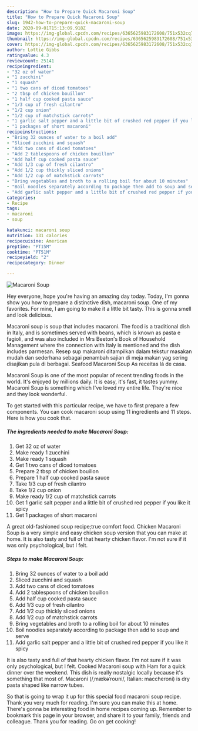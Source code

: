 ```yaml
---
description: "How to Prepare Quick Macaroni Soup"
title: "How to Prepare Quick Macaroni Soup"
slug: 1942-how-to-prepare-quick-macaroni-soup
date: 2020-09-01T15:13:09.918Z
image: https://img-global.cpcdn.com/recipes/6365625983172608/751x532cq70/macaroni-soup-recipe-main-photo.jpg
thumbnail: https://img-global.cpcdn.com/recipes/6365625983172608/751x532cq70/macaroni-soup-recipe-main-photo.jpg
cover: https://img-global.cpcdn.com/recipes/6365625983172608/751x532cq70/macaroni-soup-recipe-main-photo.jpg
author: Lottie Gibbs
ratingvalue: 4.3
reviewcount: 25141
recipeingredient:
- "32 oz of water"
- "1 zucchini"
- "1 squash"
- "1 two cans of diced tomatoes"
- "2 tbsp of chicken bouillon"
- "1 half cup cooked pasta sauce"
- "1/3 cup of fresh cilantro"
- "1/2 cup onion"
- "1/2 cup of matchstick carrots"
- "1 garlic salt pepper and a little bit of crushed red pepper if you like it spicy"
- "1 packages of short macaroni"
recipeinstructions:
- "Bring 32 ounces of water to a boil add"
- "Sliced zucchini and squash"
- "Add two cans of diced tomatoes"
- "Add 2 tablespoons of chicken bouillon"
- "Add half cup cooked pasta sauce"
- "Add 1/3 cup of fresh cilantro"
- "Add 1/2 cup thickly sliced onions"
- "Add 1/2 cup of matchstick carrots"
- "Bring vegetables and broth to a rolling boil for about 10 minutes"
- "Boil noodles separately according to package then add to soup and serve"
- "Add garlic salt pepper and a little bit of crushed red pepper if you like it spicy"
categories:
- Recipe
tags:
- macaroni
- soup

katakunci: macaroni soup 
nutrition: 131 calories
recipecuisine: American
preptime: "PT15M"
cooktime: "PT51M"
recipeyield: "2"
recipecategory: Dinner

---
```



![Macaroni Soup](https://img-global.cpcdn.com/recipes/6365625983172608/751x532cq70/macaroni-soup-recipe-main-photo.jpg)

Hey everyone, hope you're having an amazing day today. Today, I'm gonna show you how to prepare a distinctive dish, macaroni soup. One of my favorites. For mine, I am going to make it a little bit tasty. This is gonna smell and look delicious.

Macaroni soup is soup that includes macaroni. The food is a traditional dish in Italy, and is sometimes served with beans, which is known as pasta e fagioli, and was also included in Mrs Beeton&#39;s Book of Household Management where the connection with Italy is mentioned and the dish includes parmesan. Resep sup makaroni ditampilkan dalam tekstur masakan mudah dan sederhana sebagai penambah sajian di meja makan yag sering disajikan pula di berbagai. Seafood Macaroni Soup As receitas lá de casa.

Macaroni Soup is one of the most popular of recent trending foods in the world. It's enjoyed by millions daily. It is easy, it's fast, it tastes yummy. Macaroni Soup is something which I've loved my entire life. They're nice and they look wonderful.


To get started with this particular recipe, we have to first prepare a few components. You can cook macaroni soup using 11 ingredients and 11 steps. Here is how you cook that.

<!--inarticleads1-->

##### The ingredients needed to make Macaroni Soup:

1. Get 32 oz of water
1. Make ready 1 zucchini
1. Make ready 1 squash
1. Get 1 two cans of diced tomatoes
1. Prepare 2 tbsp of chicken bouillon
1. Prepare 1 half cup cooked pasta sauce
1. Take 1/3 cup of fresh cilantro
1. Take 1/2 cup onion
1. Make ready 1/2 cup of matchstick carrots
1. Get 1 garlic salt pepper and a little bit of crushed red pepper if you like it spicy
1. Get 1 packages of short macaroni


A great old-fashioned soup recipe;true comfort food. Chicken Macaroni Soup is a very simple and easy chicken soup version that you can make at home. It is also tasty and full of that hearty chicken flavor. I&#39;m not sure if it was only psychological, but I felt. 

<!--inarticleads2-->

##### Steps to make Macaroni Soup:

1. Bring 32 ounces of water to a boil add
1. Sliced zucchini and squash
1. Add two cans of diced tomatoes
1. Add 2 tablespoons of chicken bouillon
1. Add half cup cooked pasta sauce
1. Add 1/3 cup of fresh cilantro
1. Add 1/2 cup thickly sliced onions
1. Add 1/2 cup of matchstick carrots
1. Bring vegetables and broth to a rolling boil for about 10 minutes
1. Boil noodles separately according to package then add to soup and serve
1. Add garlic salt pepper and a little bit of crushed red pepper if you like it spicy


It is also tasty and full of that hearty chicken flavor. I&#39;m not sure if it was only psychological, but I felt. Cooked Macaroni soup with Ham for a quick dinner over the weekend. This dish is really nostalgic locally because it&#39;s something that most of. Macaroni (/ˌmækəˈroʊni/, Italian: maccheroni) is dry pasta shaped like narrow tubes. 

So that is going to wrap it up for this special food macaroni soup recipe. Thank you very much for reading. I'm sure you can make this at home. There's gonna be interesting food in home recipes coming up. Remember to bookmark this page in your browser, and share it to your family, friends and colleague. Thank you for reading. Go on get cooking!
